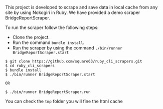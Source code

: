This project is developed to scrape and save data in local cache from any site by using Nokogiri in Ruby. We have provided a demo scraper BridgeReportScraper.

To run the scraper follow the following steps:
- Clone the project.
- Run the command `bundle install`.
- Run the scraper by using the command `./bin/runner BridgeReportScraper.start`

```
$ git clone https://github.com/square63/ruby_cli_scrapers.git
$ cd ruby_cli_scrapers
$ bundle install
$ ./bin/runner BridgeReportScraper.start

OR

$ ./bin/runner BridgeReportScraper.run
```

You can check the `tmp` folder you will fine the html cache
